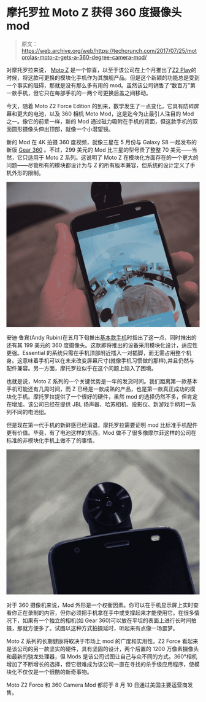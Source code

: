 # 摩托罗拉 Moto Z 获得 360 度摄像头 mod 

> 原文：<https://web.archive.org/web/https://techcrunch.com/2017/07/25/motorolas-moto-z-gets-a-360-degree-camera-mod/>

对摩托罗拉来说， [Moto Z](https://web.archive.org/web/20221209093929/https://beta.techcrunch.com/2016/07/21/moto-z-review/) 是一个惊喜，以至于该公司在上个月推出了[Z2 Play](https://web.archive.org/web/20221209093929/https://beta.techcrunch.com/2017/06/01/with-the-moto-z2-play-modularity-is-motorolas-new-reality/)的时候，将这款可更换的模块化手机作为其旗舰产品。但是这个新颖的功能总是受到一个事实的阻碍，那就是没有那么多有用的 mod。虽然该公司销售了“数百万”第一款手机，但它只在每部手机的一两个可更换后盖之间移动。

今天，随着 Moto Z2 Force Edition 的到来，数学发生了一点变化，它具有防碎屏幕和更大的电池，以及 360 相机 Moto Mod，这是迄今为止最引人注目的 Mod 之一。像它的前辈一样，新的 Mod 通过磁力吸附在手机的背面，但这款手机的双面圆形摄像头伸出顶部，就像一个小潜望镜。

新的 Mod 在 4K 拍摄 360 度视频，就像三星在 5 月份与 Galaxy S8 一起发布的新版 [Gear 360](https://web.archive.org/web/20221209093929/https://beta.techcrunch.com/2017/05/24/samsungs-new-gear-360-cam-gets-229-retail-price-goes-on-sale-tomorrow/) 。不过，299 美元的 Mod 比三星的型号贵了整整 70 美元——当然，它只适用于 Moto Z 系列。这说明了 Moto Z 在模块化方面存在的一个更大的问题——尽管所有的模块都设计为与 Z 的所有版本兼容，但系统的设计定义了手机外形的限制。

![](img/e9ecd5c49e3821b908187ff0e7d8ecbe.png)

安迪·鲁宾(Andy Rubin)在五月下旬推出[基本款手机](https://web.archive.org/web/20221209093929/https://beta.techcrunch.com/2017/05/30/android-creator-andy-rubins-essential-phone/)时指出了这一点，同时推出的还有其 199 美元的 360 度摄像头。这款即将推出的设备采用模块化设计，适应性更强。Essential 的系统只需在手机顶部附近插入一对插脚，而无需占用整个机身。这意味着手机可以在未来改变屏幕尺寸(就像手机习惯做的那样),并且仍然与配件兼容。另一方面，摩托罗拉似乎在这个问题上陷入了困境。

也就是说，Moto Z 系列的一个关键优势是一年的发货时间。我们距离第一款基本手机可能还有几周时间，而 Z 已经是一款成熟的产品，也是第一款真正成功的模块化手机。摩托罗拉提供了一个很好的硬件，虽然 mod 的选择仍然不多，但肯定在增加。该公司已经在提供 JBL 扬声器、哈苏相机、投影仪、新游戏手柄和一系列不同的电池组。

但是现在第一代手机的新鲜感已经消退，摩托罗拉需要证明 mod 比标准手机配件更有价值。毕竟，有了电池这样的东西，Mod 做不了很多像摩尔菲这样的公司在标准的非模块化手机上做不了的事情。

![](img/deb09990a0362d05ed3f01a5c047501b.png)

对于 360 摄像机来说，Mod 外形是一个权衡因素。你可以在手机显示屏上实时查看你正在录制的内容，但你必须把手机拿在手中或支撑起来才能使用它。在很多情况下，如果有一个独立的相机(如 Gear 360)可以放在平坦的表面上进行长时间拍摄，那就方便多了。试图以这种方式拍摄延时，听起来有点像一场噩梦。

Moto Z 系列的长期健康将取决于市场上 mod 的广度和实用性。Z2 Force 看起来是该公司的另一款坚实的硬件，具有坚固的设计，两个后置的 1200 万像素摄像头和最新的骁龙处理器，但 Mods 是该公司试图让自己与众不同的方式。360°相机增加了不断增长的选择，但它很难成为该公司一直在寻找的杀手级应用程序，使模块化不仅仅是一个很酷的新奇事物。

Moto Z2 Force 和 360 Camera Mod 都将于 8 月 10 日通过美国主要运营商发售。